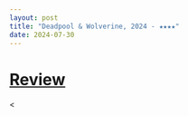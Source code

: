 ```yaml
---
layout: post
title: "Deadpool & Wolverine, 2024 - ★★★★"
date: 2024-07-30
---
```


# [Review](https://letterboxd.com/pavlesap/film/deadpool-wolverine/)

<
